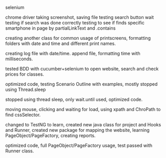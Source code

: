 selenium

chrome driver
taking screenshot, saving file
testing search button
wait
testing if search was done correctly
testing to see if finds specific smartphone in page by partialLinkText and .contains

creating another class for common usage of printscreens, formatting folders with date and time and different print names.

creating log file with date/time. append file, formatting time with milliseconds.

tested BDD with cucumber+selenium to open website, search and check prices for classes.

optimized code, testing Scenario Outline with examples, mostly stopped using Thread.sleep

stopped using thread sleep, only wait.until used, optimized code.

moving mouse, clicking and waiting for load, using xpath and ChroPath to find cssSelector.

changed to TestNG to learn, created new java class for project and Hooks and Runner, created new package for mapping the website, learning PageObject/PageFactory, creating reports.

optimized code, full PageObject/PageFactory usage, test passed with Runner class.

